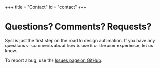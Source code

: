 +++
title = "Contact"
id = "contact"
+++

# Questions? Comments? Requests?

Sysl is just the first step on the road to design automation. If you have any questions or comments
about how to use it or the user experience, let us know.

To report a bug, use the [Issues page on GitHub][issues].

[issues]: https://github.com/anz-bank/sysl/issues
